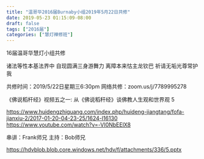 ```yaml
---
title: "温哥华2016届Burnaby小组2019年5月22日共修"
date: 2019-05-23 01:15:09-08:00
draft: false
tags: ["2016届"]
categories: ["慧灯禅修班"]
---
```

16届温哥华慧灯小组共修

诸法等性本基法界中
自现圆满三身游舞力
离障本来怙主龙钦巴
祈请无垢光尊常护我

共修时间：2019/5/22日星期三6:30pm
网络共修：zoom.us/j/7789995278

《佛说稻杆经》视频五之一: 从《佛说稻秆经》谈佛教人生观和世界观 5

https://www.huidengzhiguang.com/index.php/huideng-jiangtang/fofa-jianxiu-2/2017-01-20-04-23-25/1624-l16130
https://www.youtube.com/watch?v=-VI0NbEElX8

串讲：Frank师兄
主持：Bob师兄

 https://hdvblob.blob.core.windows.net/hdv/f/attachments/336/5.pptx

